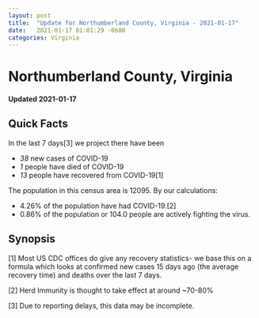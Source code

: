 ```yaml
---
layout: post
title:  "Update for Northumberland County, Virginia - 2021-01-17"
date:   2021-01-17 01:01:29 -0600
categories: Virginia
---
```


# Northumberland County, Virginia
#### Updated 2021-01-17

## Quick Facts

In the last 7 days[3] we project there have been
- *38* new cases of COVID-19
- *1* people have died of COVID-19
- *13* people have recovered from COVID-19[1]

The population in this census area is 12095. By our calculations:
- 4.26% of the population have had COVID-19.[2]
- 0.86% of the population or 104.0 people are actively fighting the virus.

## Synopsis




[1] Most US CDC offices do give any recovery statistics- we base this on a formula which looks at confirmed new cases
15 days ago (the average recovery time) and deaths over the last 7 days.

[2] Herd Immunity is thought to take effect at around ~70-80%

[3] Due to reporting delays, this data may be incomplete.
 
    